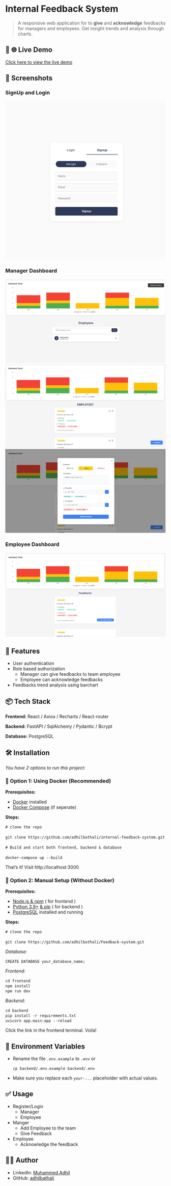 # Internal Feedback System

> A responsive web application for to **give** and **acknowledge** feedbacks for managers and employees. Get insight trends and analysis through charts.

## 🚀 🌐 Live Demo
[Click here to view the live demo](https://internal-feedback-system.vercel.app)

## 📸 Screenshots

### SignUp and Login
![SignUp](/assets/signup.png)

### Manager Dashboard
![Manager Home Page](/assets/manager_dashboard.png)
![Manager Employee Page](/assets/feedbacks_manager.png)
![Manager Feedback Form](/assets/update_feedbacks.png)

### Employee Dashboard
![Employee Home Page](/assets/feedbacks_employee.png)

## 🧠 Features
- User authentication
- Role based authorization
    - Manager can give feedbacks to team employee
    - Employee can acknowledge feedbacks
- Feedbacks trend analysis using barchart

## 📦 Tech Stack
**Frontend:** React / Axios / Recharts / React-router

**Backend:** FastAPI / SqlAlchemy / Pydantic / Bcrypt

**Database:** PostgreSQL

## 🛠️ Installation
*You have 2 options to run this project:*

### 🐳 Option 1: Using Docker (Recommended)
**Prerequisites:**
- [Docker](https://docs.docker.com/get-docker/) installed
- [Docker Compose](https://docs.docker.com/compose/install/) (if seperate)

**Steps:**

```
# clone the repo

git clone https://github.com/adhilbathali/internal-feedback-system.git

# Build and start both frontend, backend & database

docker-compose up --build

```

That’s it! Visit http://localhost:3000


### 🔁 Option 2: Manual Setup (Without Docker)

**Prerequisites:**
- [Node.js & npm](https://docs.npmjs.com/downloading-and-installing-node-js-and-npm) ( for frontend )
- [Python 3.9+](https://www.python.org/) [& pip](https://pip.pypa.io/en/stable/installation/) ( for backend )
- [PostgreSQL](https://www.postgresql.org/) installed and running

**Steps:**

```
# clone the repo

git clone https://github.com/adhilbathali/Feedback-system.git
```
*Database:*
```
CREATE DATABASE your_database_name;
```

*Frontend:*

```
cd frontend
npm install
npm run dev
```

*Backend:*

```
cd backend
pip install -r requirements.txt
uvicorn app.main:app --reload
```
Click the link in the frontend terminal. Voila!

## 🔐 Environment Variables
- Rename the file `.env.example` to `.env` or
  
    ```
    cp backend/.env.example backend/.env
    ```
- Make sure you replace each `your-...` placeholder with actual values.

## ✅ Usage

- Register/Login
    - Manager
    - Employee
- Manger
    - Add Employee to the team
    - Give Feedback
- Employee
    - Acknowledge the feedback

## 🧑‍💻 Author

- LinkedIn: [Muhammed Adhil](https://linkedin.com/in/adhilbathali)
- GitHub: [adhilbathali](https://github.com/adhilbathali)






